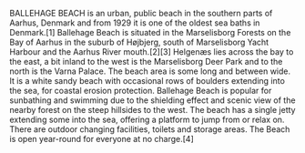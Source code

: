 BALLEHAGE BEACH is an urban, public beach in the southern parts of Aarhus, Denmark and from 1929 it is one of the oldest sea baths in Denmark.[1] Ballehage Beach is situated in the Marselisborg Forests on the Bay of Aarhus in the suburb of Højbjerg, south of Marselisborg Yacht Harbour and the Aarhus River mouth.[2][3] Helgenæs lies across the bay to the east, a bit inland to the west is the Marselisborg Deer Park and to the north is the Varna Palace. The beach area is some long and between wide. It is a white sandy beach with occasional rows of boulders extending into the sea, for coastal erosion protection. Ballehage Beach is popular for sunbathing and swimming due to the shielding effect and scenic view of the nearby forest on the steep hillsides to the west. The beach has a single jetty extending some into the sea, offering a platform to jump from or relax on. There are outdoor changing facilities, toilets and storage areas. The Beach is open year-round for everyone at no charge.[4]
